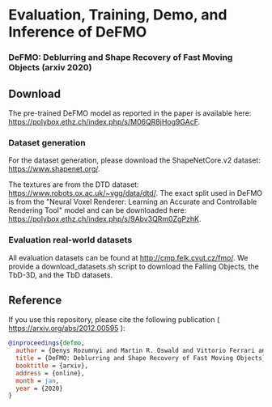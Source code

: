 # Evaluation, Training, Demo, and Inference of DeFMO 

### DeFMO: Deblurring and Shape Recovery of Fast Moving Objects (arxiv 2020)

## Download

The pre-trained DeFMO model as reported in the paper is available here: https://polybox.ethz.ch/index.php/s/M06QR8jHog9GAcF.


### Dataset generation
For the dataset generation, please download the ShapeNetCore.v2 dataset: https://www.shapenet.org/.

The textures are from the DTD dataset: https://www.robots.ox.ac.uk/~vgg/data/dtd/. The exact split used in DeFMO is from the "Neural Voxel Renderer: Learning an Accurate and Controllable Rendering Tool" model and can be downloaded here: https://polybox.ethz.ch/index.php/s/9Abv3QRm0ZgPzhK.

### Evaluation real-world datasets
All evaluation datasets can be found at http://cmp.felk.cvut.cz/fmo/. We provide a download_datasets.sh script to download the Falling Objects, the TbD-3D, and the TbD datasets.


Reference
------------
If you use this repository, please cite the following publication ( https://arxiv.org/abs/2012.00595 ):

```bibtex
@inproceedings{defmo,
  author = {Denys Rozumnyi and Martin R. Oswald and Vittorio Ferrari and Jiri Matas and Marc Pollefeys},
  title = {DeFMO: Deblurring and Shape Recovery of Fast Moving Objects},
  booktitle = {arxiv},
  address = {online},
  month = jan,
  year = {2020}
}
```

